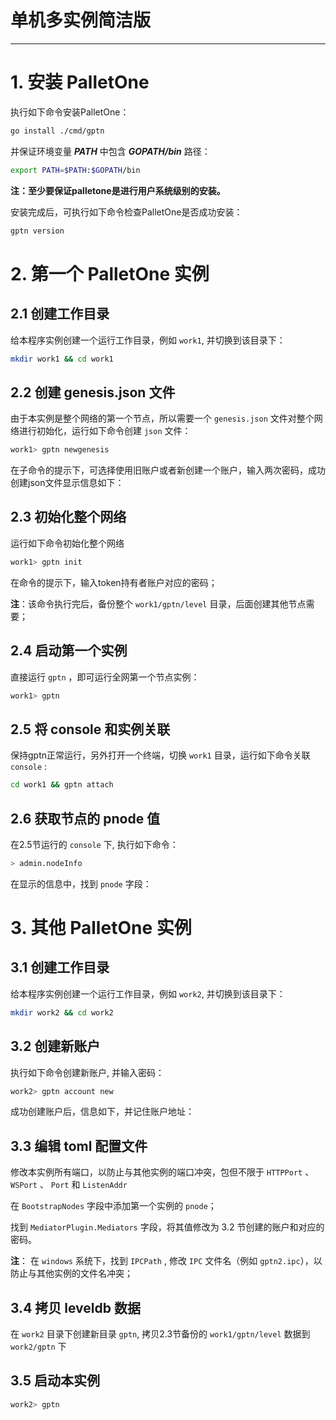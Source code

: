 # **单机多实例简洁版**

---

# 1. 安装 PalletOne

执行如下命令安装PalletOne：

```bash
go install ./cmd/gptn
```

并保证环境变量 ***PATH*** 中包含 ***GOPATH/bin*** 路径：

```bash
export PATH=$PATH:$GOPATH/bin
```

**注：至少要保证palletone是进行用户系统级别的安装。**

安装完成后，可执行如下命令检查PalletOne是否成功安装：

```bash
gptn version
```

# 2. 第一个 PalletOne 实例

## 2.1 创建工作目录

给本程序实例创建一个运行工作目录，例如 `work1`, 并切换到该目录下：

```bash
mkdir work1 && cd work1
```

## 2.2 创建 genesis.json 文件

由于本实例是整个网络的第一个节点，所以需要一个 `genesis.json` 文件对整个网络进行初始化，运行如下命令创建 `json` 文件：

```bash
work1> gptn newgenesis
```

在子命令的提示下，可选择使用旧账户或者新创建一个账户，输入两次密码，成功创建json文件显示信息如下：



## 2.3 初始化整个网络

运行如下命令初始化整个网络

```bash
work1> gptn init
```

在命令的提示下，输入token持有者账户对应的密码；

**注**：该命令执行完后，备份整个 `work1/gptn/level` 目录，后面创建其他节点需要；

## 2.4 启动第一个实例

直接运行 `gptn` ，即可运行全网第一个节点实例：

```bash
work1> gptn
```

## 2.5 将 console 和实例关联

保持gptn正常运行，另外打开一个终端，切换 `work1` 目录，运行如下命令关联 `console` :

```bash
cd work1 && gptn attach
```

## 2.6 获取节点的 pnode 值

在2.5节运行的 `console` 下, 执行如下命令：

```bash
> admin.nodeInfo
```

在显示的信息中，找到 `pnode` 字段：


# 3. 其他 PalletOne 实例

## 3.1 创建工作目录

给本程序实例创建一个运行工作目录，例如 `work2`, 并切换到该目录下：

```bash
mkdir work2 && cd work2
```

## 3.2 创建新账户

执行如下命令创建新账户, 并输入密码：

```bash
work2> gptn account new
```

成功创建账户后，信息如下，并记住账户地址：

## 3.3 编辑 toml 配置文件

修改本实例所有端口，以防止与其他实例的端口冲突，包但不限于 `HTTPPort` 、 `WSPort` 、 `Port` 和 `ListenAddr` 

在 `BootstrapNodes` 字段中添加第一个实例的 `pnode`；

找到 `MediatorPlugin.Mediators` 字段，将其值修改为 3.2 节创建的账户和对应的密码。

**注**： 在 `windows` 系统下，找到 `IPCPath` , 修改 `IPC` 文件名（例如 `gptn2.ipc`），以防止与其他实例的文件名冲突；

## 3.4 拷贝 leveldb 数据

在 `work2` 目录下创建新目录 `gptn`, 拷贝2.3节备份的 `work1/gptn/level` 数据到 `work2/gptn` 下

## 3.5 启动本实例

```bash
work2> gptn
```
